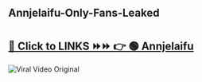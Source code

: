 
 ## Annjelaifu-Only-Fans-Leaked

# <h2><a href="https://clipsfans.com/Annjelaifu&ref=git">🔗 Click to LINKS ⏩⏩ 👉 🟢 Annjelaifu </a></h2>

<a href="https://clipsfans.com/Annjelaifu&ref=git" rel="nofollow" data-target="animated-image.originalLink"><img src="https://i.ibb.co.com/xMMVF88/686577567.gif" alt="Viral Video Original" style="max-width: 100%; display: inline-block;" data-target="animated-image.originalImage"></a>
